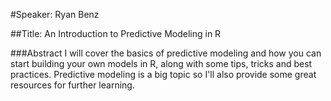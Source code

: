 #Speaker: Ryan Benz

##Title: An Introduction to Predictive Modeling in R

###Abstract
I will cover the basics of predictive modeling and how you can start building your own models in R, along with some tips, tricks and best practices. Predictive modeling is a big topic so I'll also provide some great resources for further learning.

